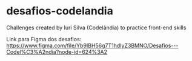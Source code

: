 # desafios-codelandia
Challenges created by Iuri Silva (Codelândia) to practice front-end skills

Link para Figma dos desafios: https://www.figma.com/file/Yb9IBH56g7T1hdIyZ3BMNO/Desafios---Codel%C3%A2ndia?node-id=624%3A2
